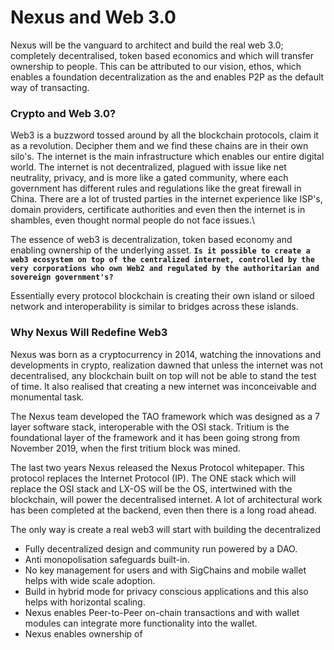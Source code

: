 # Nexus and Web 3.0

Nexus will be the vanguard to architect and build the real web 3.0; completely decentralised, token based economics and which will transfer ownership to people. This can be attributed to our vision,  ethos, which enables a foundation decentralization as the  and enables P2P as the default way of transacting.



### Crypto and Web 3.0?

Web3 is a buzzword tossed around by all the blockchain protocols, claim it as a revolution. Decipher them and we find these chains are in their own silo's. The internet is the main infrastructure which enables our entire digital world. The internet is not decentralized, plagued with issue like net neutrality, privacy,  and is more like a gated community, where each government has different rules and regulations like the great firewall in China. There are a lot of trusted parties in the internet experience like ISP's, domain providers, certificate authorities and even then the internet is in shambles, even thought normal people do not face issues.\


The essence of web3 is decentralization, token based economy and enabling ownership of the underlying asset. **`Is it possible to create a web3 ecosystem on top of the centralized internet, controlled by the very corporations who own Web2 and regulated by the authoritarian and sovereign government's?`**

Essentially every protocol blockchain is creating their own island or siloed network  and interoperability is similar to bridges across these islands.&#x20;



### Why Nexus Will Redefine Web3

Nexus was born as a cryptocurrency in 2014, watching the innovations and developments in crypto,  realization dawned that unless the internet was not decentralised, any blockchain built on top will not be able to stand the test of time. It also realised that creating a new internet was  inconceivable and monumental task.

The Nexus team developed the TAO framework which was designed as a 7  layer software stack,  interoperable with the OSI stack. Tritium is the foundational layer of the framework and it has been going strong from November 2019, when the first tritium block was mined.&#x20;

The last two years Nexus released the Nexus Protocol whitepaper. This protocol replaces the Internet Protocol (IP). The ONE stack which will replace the OSI stack and LX-OS will be the OS, intertwined with the blockchain, will power the decentralised internet. A lot of architectural work has been completed at the backend, even then there is a long road ahead.







The only way is create a real web3 will start with building the decentralized &#x20;

* Fully decentralized design and community run powered by a DAO.
* Anti monopolisation safeguards built-in.
* No key management for users and with SigChains and mobile wallet helps with wide scale adoption.
* Build in hybrid mode for privacy conscious applications and this also helps with horizontal scaling.
* Nexus enables Peer-to-Peer on-chain transactions and with wallet modules can integrate more functionality into the wallet.
* Nexus enables ownership of&#x20;

&#x20;

